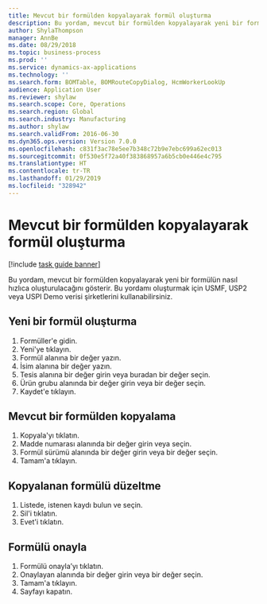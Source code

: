 ```yaml
---
title: Mevcut bir formülden kopyalayarak formül oluşturma
description: Bu yordam, mevcut bir formülden kopyalayarak yeni bir formülün nasıl hızlıca oluşturulacağını gösterir.
author: ShylaThompson
manager: AnnBe
ms.date: 08/29/2018
ms.topic: business-process
ms.prod: ''
ms.service: dynamics-ax-applications
ms.technology: ''
ms.search.form: BOMTable, BOMRouteCopyDialog, HcmWorkerLookUp
audience: Application User
ms.reviewer: shylaw
ms.search.scope: Core, Operations
ms.search.region: Global
ms.search.industry: Manufacturing
ms.author: shylaw
ms.search.validFrom: 2016-06-30
ms.dyn365.ops.version: Version 7.0.0
ms.openlocfilehash: c831f3ac78e5ee7b348c72b9e7ebc699a62ec013
ms.sourcegitcommit: 0f530e5f72a40f383868957a6b5cb0e446e4c795
ms.translationtype: HT
ms.contentlocale: tr-TR
ms.lasthandoff: 01/29/2019
ms.locfileid: "328942"
---
```

# <a name="create-a-formula-by-copying-from-an-existing-formula"></a>Mevcut bir formülden kopyalayarak formül oluşturma

[!include [task guide banner](../../includes/task-guide-banner.md)]

Bu yordam, mevcut bir formülden kopyalayarak yeni bir formülün nasıl hızlıca oluşturulacağını gösterir. Bu yordamı oluşturmak için USMF, USP2 veya USPI Demo verisi şirketlerini kullanabilirsiniz.


## <a name="create-a-new-formula"></a>Yeni bir formül oluşturma
1. Formüller'e gidin.
2. Yeni'ye tıklayın.
3. Formül alanına bir değer yazın.
4. İsim alanına bir değer yazın.
5. Tesis alanına bir değer girin veya buradan bir değer seçin.
6. Ürün grubu alanında bir değer girin veya bir değer seçin.
7. Kaydet'e tıklayın.

## <a name="copy-from-an-existing-formula"></a>Mevcut bir formülden kopyalama
1. Kopyala'yı tıklatın.
2. Madde numarası alanında bir değer girin veya seçin.
3. Formül sürümü alanında bir değer girin veya bir değer seçin.
4. Tamam'a tıklayın.

## <a name="revise-the-copied-formula"></a>Kopyalanan formülü düzeltme
1. Listede, istenen kaydı bulun ve seçin.
2. Sil'i tıklatın.
3. Evet'i tıklatın.

## <a name="approve-formula"></a>Formülü onayla
1. Formülü onayla’yı tıklatın.
2. Onaylayan alanında bir değer girin veya bir değer seçin.
3. Tamam'a tıklayın.
4. Sayfayı kapatın.

